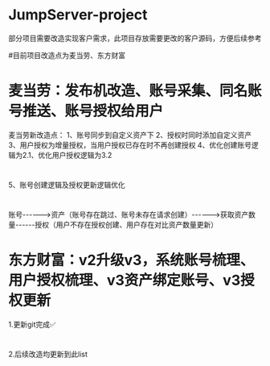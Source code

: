 # JumpServer-project
部分项目需要改造实现客户需求，此项目存放需要更改的客户源码，方便后续参考

#目前项目改造点为麦当劳、东方财富
#   麦当劳：发布机改造、账号采集、同名账号推送、账号授权给用户
麦当劳新改造点：
1、账号同步到自定义资产下
2、授权时同时添加自定义资产
3、用户授权为增量授权，当用户授权已存在时不再创建授权
4、优化创建账号逻辑为2.1、优化用户授权逻辑为3.2
#
5、账号创建逻辑及授权更新逻辑优化
#
账号------>资产（账号存在跳过、账号未存在请求创建）------>获取资产数量------授权（用户不存在授权创建、用户存在对比资产数量更新）
#   东方财富：v2升级v3，系统账号梳理、用户授权梳理、v3资产绑定账号、v3授权更新
1.更新git完成✅
#   
2.后续改造均更新到此list
